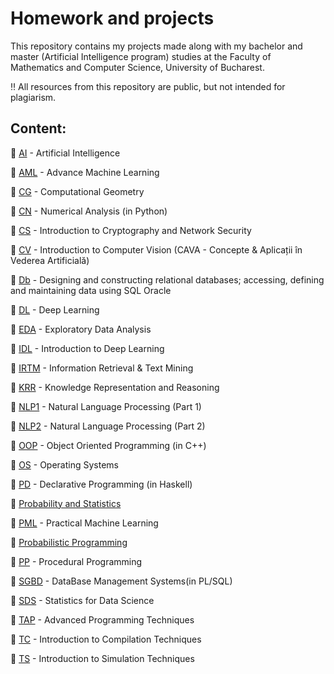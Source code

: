 # Homework and projects 
This repository contains my projects made along with my bachelor and master (Artificial Intelligence program) studies at the Faculty of Mathematics and Computer Science, University of Bucharest.

‼️ All resources from this repository are public, but not intended for plagiarism.

## Content:
📌 [AI](AI) - Artificial Intelligence

📌 [AML](AML) - Advance Machine Learning

📌 [CG](CG) - Computational Geometry

📌 [CN](CN) - Numerical Analysis (in Python)

📌 [CS](CS) - Introduction to Cryptography and Network Security 

📌 [CV](CV) - Introduction to Computer Vision (CAVA - Concepte & Aplicații în Vederea Artificială)

📌 [Db](Db) - Designing and constructing relational databases; accessing, defining and maintaining data using SQL Oracle

📌 [DL](DL) - Deep Learning

📌 [EDA](EDA) - Exploratory Data Analysis

📌 [IDL](IDL) - Introduction to Deep Learning

📌 [IRTM](IRTM) - Information Retrieval & Text Mining

📌 [KRR](KRR) - Knowledge Representation and Reasoning

📌 [NLP1](NLP1) - Natural Language Processing (Part 1)

📌 [NLP2](NLP2) - Natural Language Processing (Part 2)

📌 [OOP](OOP) - Object Oriented Programming (in C++)

📌 [OS](OS) - Operating Systems

📌 [PD](PD) - Declarative Programming (in Haskell)

📌 [Probability and Statistics](https://github.com/danadascalescu00/FMI/tree/master/Probability%20and%20Statistics)

📌 [PML](PML) - Practical Machine Learning

📌 [Probabilistic Programming](ProbProg) 

📌 [PP](PP) - Procedural Programming

📌 [SGBD](SGBD) - DataBase Management Systems(in PL/SQL)

📌 [SDS](SDS) - Statistics for Data Science

📌 [TAP](TAP) - Advanced Programming Techniques

📌 [TC](TC) - Introduction to Compilation Techniques

📌 [TS](TS) - Introduction to Simulation Techniques
